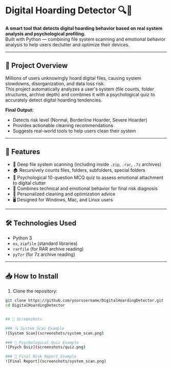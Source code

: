 # Digital Hoarding Detector 🔍🧹

**A smart tool that detects digital hoarding behavior based on real system analysis and psychological profiling.**  
Built with Python — combining file system scanning and emotional behavior analysis to help users declutter and optimize their devices.

---

## 🚀 Project Overview

Millions of users unknowingly hoard digital files, causing system slowdowns, disorganization, and data loss risk.  
This project automatically analyzes a user's system (file counts, folder structures, archive depth) and combines it with a psychological quiz to accurately detect digital hoarding tendencies.

**Final Output:**  
- Detects risk level (Normal, Borderline Hoarder, Severe Hoarder)
- Provides actionable cleaning recommendations
- Suggests real-world tools to help users clean their system

---

## 🧠 Features

- 📂 Deep file system scanning (including inside `.zip`, `.rar`, `.7z` archives)
- 🏠 Recursively counts files, folders, subfolders, special folders
- 🧹 Psychological 10-question MCQ quiz to assess emotional attachment to digital clutter
- 🧠 Combines technical and emotional behavior for final risk diagnosis
- 🎯 Personalized cleaning and optimization advice
- 🖥️ Designed for Windows, Mac, and Linux users

---

## 🛠️ Technologies Used

- Python 3
- `os`, `zipfile` (standard libraries)
- `rarfile` (for RAR archive reading)
- `py7zr` (for 7z archive reading)

---

## 📥 How to Install

1. Clone the repository:
```bash
git clone https://github.com/yourusername/DigitalHoardingDetector.git
cd DigitalHoardingDetector


## 📸 Screenshots

### 🔍 System Scan Example
![System Scan](screenshots/system_scan.png)

### 🧠 Psychological Quiz Example
![Psych Quiz](screenshots/quiz.png)

### 🎯 Final Risk Report Example
![Final Report](screenshots/system_scan.png)


